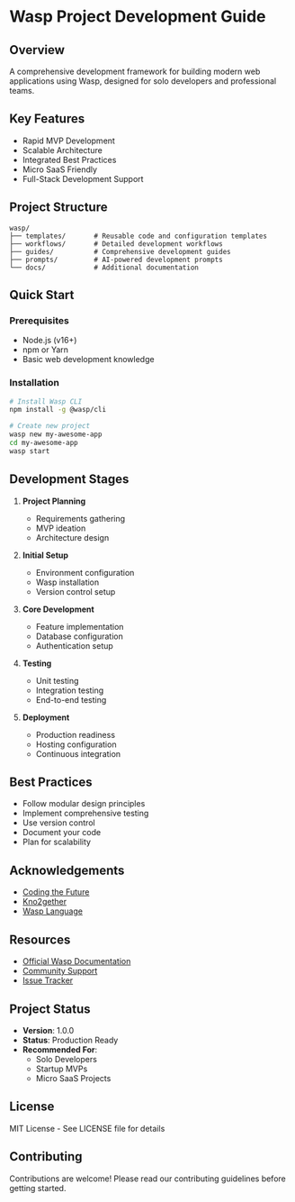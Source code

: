 # Wasp Project Development Guide

## Overview
A comprehensive development framework for building modern web applications using Wasp, designed for solo developers and professional teams.

## Key Features
- Rapid MVP Development
- Scalable Architecture
- Integrated Best Practices
- Micro SaaS Friendly
- Full-Stack Development Support

## Project Structure
```
wasp/
├── templates/       # Reusable code and configuration templates
├── workflows/       # Detailed development workflows
├── guides/          # Comprehensive development guides
├── prompts/         # AI-powered development prompts
└── docs/            # Additional documentation
```

## Quick Start

### Prerequisites
- Node.js (v16+)
- npm or Yarn
- Basic web development knowledge

### Installation
```bash
# Install Wasp CLI
npm install -g @wasp/cli

# Create new project
wasp new my-awesome-app
cd my-awesome-app
wasp start
```

## Development Stages

1. **Project Planning**
   - Requirements gathering
   - MVP ideation
   - Architecture design

2. **Initial Setup**
   - Environment configuration
   - Wasp installation
   - Version control setup

3. **Core Development**
   - Feature implementation
   - Database configuration
   - Authentication setup

4. **Testing**
   - Unit testing
   - Integration testing
   - End-to-end testing

5. **Deployment**
   - Production readiness
   - Hosting configuration
   - Continuous integration

## Best Practices
- Follow modular design principles
- Implement comprehensive testing
- Use version control
- Document your code
- Plan for scalability

## Acknowledgements
- [Coding the Future](https://www.youtube.com/@CodingtheFuture-jg1he)
- [Kno2gether](https://www.youtube.com/@Kno2gether)
- [Wasp Language](https://wasp-lang.dev/)

## Resources
- [Official Wasp Documentation](https://wasp-lang.dev/docs)
- [Community Support](https://github.com/wasp-lang/wasp/discussions)
- [Issue Tracker](https://github.com/wasp-lang/wasp/issues)

## Project Status
- **Version**: 1.0.0
- **Status**: Production Ready
- **Recommended For**: 
  - Solo Developers
  - Startup MVPs
  - Micro SaaS Projects

## License
MIT License - See LICENSE file for details

## Contributing
Contributions are welcome! Please read our contributing guidelines before getting started.
